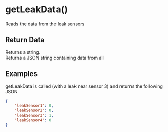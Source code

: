 # getLeakData()

Reads the data from the leak sensors

## Return Data

Returns a string.  
Returns a JSON string containing data from all

## Examples

getLeakData is called (with a leak near sensor 3) and returns the following JSON

```json
{
    "leakSensor1": 0,
    "leakSensor2": 0,
    "leakSensor3": 1,
    "leakSensor4": 0
}
```
